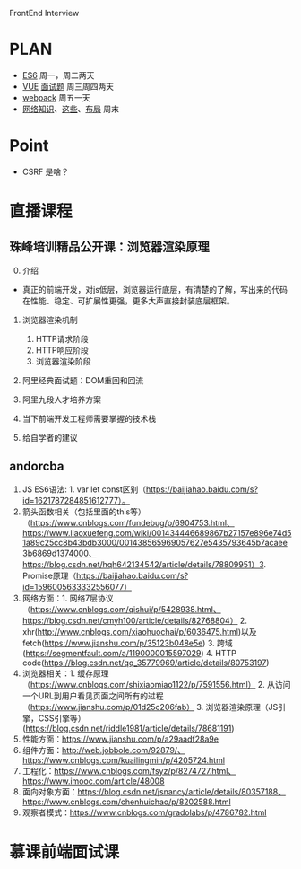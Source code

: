 FrontEnd Interview

# PLAN
- [ES6](http://es6.ruanyifeng.com/#README) 周一，周二两天
- [VUE](https://cn.vuejs.org/v2/guide/) [面试题](https://juejin.im/post/5d218f6751882579d9188eeb?utm_source=gold_browser_extension)  周三周四两天
- [webpack](https://www.webpackjs.com/concepts/) 周五一天
- [网络知识](https://juejin.im/post/5c591fda6fb9a049dc02b1cc)、[这些](https://juejin.im/search?query=%E5%89%8D%E7%AB%AF%20%E7%BD%91%E7%BB%9C&type=all)、[布局](https://juejin.im/post/5b3b56a1e51d4519646204bb)  周末

# Point
- CSRF 是啥？

# 直播课程

## 珠峰培训精品公开课：浏览器渲染原理
0. 介绍 
- 真正的前端开发，对js低层，浏览器运行底层，有清楚的了解，写出来的代码在性能、稳定、可扩展性更强，更多大声直接封装底层框架。

1. 浏览器渲染机制
   1. HTTP请求阶段
   2. HTTP响应阶段
   3. 浏览器渲染阶段


2. 阿里经典面试题：DOM重回和回流



3. 阿里九段人才培养方案



4. 当下前端开发工程师需要掌握的技术栈



5. 给自学者的建议




## andorcba

1. JS ES6语法: 1. var let const区别（https://baijiahao.baidu.com/s?id=1621787284851612777）。 
2. 箭头函数相关（包括里面的this等）（https://www.cnblogs.com/fundebug/p/6904753.html、https://www.liaoxuefeng.com/wiki/001434446689867b27157e896e74d51a89c25cc8b43bdb3000/001438565969057627e5435793645b7acaee3b6869d1374000、https://blog.csdn.net/hqh642134542/article/details/78809951）3. Promise原理（https://baijiahao.baidu.com/s?id=1596005633332556077）
2. 网络方面：1. 网络7层协议（https://www.cnblogs.com/qishui/p/5428938.html、https://blog.csdn.net/cmyh100/article/details/82768804） 2. xhr(http://www.cnblogs.com/xiaohuochai/p/6036475.html)以及fetch(https://www.jianshu.com/p/35123b048e5e) 3. 跨域(https://segmentfault.com/a/1190000015597029) 4. HTTP code(https://blog.csdn.net/qq_35779969/article/details/80753197)
3. 浏览器相关：1. 缓存原理（https://www.cnblogs.com/shixiaomiao1122/p/7591556.html） 2. 从访问一个URL到用户看见页面之间所有的过程（https://www.jianshu.com/p/01d25c206fab） 3. 浏览器渲染原理（JS引擎，CSS引擎等）(https://blog.csdn.net/riddle1981/article/details/78681191)
4. 性能方面：https://www.jianshu.com/p/a29aadf28a9e
5. 组件方面：http://web.jobbole.com/92879/、https://www.cnblogs.com/kuailingmin/p/4205724.html
6. 工程化：https://www.cnblogs.com/fsyz/p/8274727.html、https://www.imooc.com/article/48008
7. 面向对象方面：https://blog.csdn.net/jsnancy/article/details/80357188、https://www.cnblogs.com/chenhuichao/p/8202588.html
8. 观察者模式：https://www.cnblogs.com/gradolabs/p/4786782.html


# 慕课前端面试课
